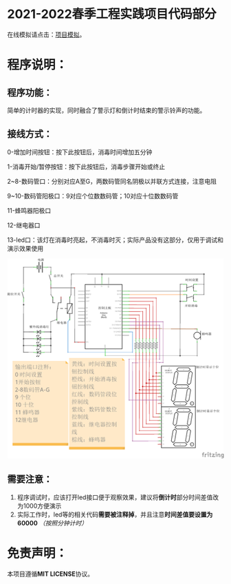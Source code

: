 # 2021-2022春季工程实践项目代码部分

在线模拟请点击：[项目模拟](https://www.tinkercad.com/things/1ofEXL1rRSD?sharecode=d6FXWozihOoVmz8GcI04vhIzTD1VdvqPPDobaGMrmm8)。

# 程序说明：

## 程序功能：

简单的计时器的实现，同时融合了警示灯和倒计时结束的警示铃声的功能。

## 接线方式：
0-增加时间按钮：按下此按钮后，消毒时间增加五分钟

1-消毒开始/暂停按钮：按下此按钮后，消毒步骤开始或终止

2~8-数码管口：分别对应A至G，两数码管同名阴极以并联方式连接，注意电阻

9~10-数码管阳极口：9对应个位数数码管；10对应十位数数码管

11-蜂鸣器阳极口

12-继电器口

13-led口：该灯在消毒时亮起，不消毒时灭；实际产品没有这部分，仅用于调试和演示效果使用

![接线图](media/CircuitDiagram.png)

## 需要注意：
1. 程序调试时，应该打开led接口便于观察效果，建议将**倒计时**部分时间差值改为1000方便演示
2. 实际工作时，led等的相关代码**需要被注释掉**，并且注意**时间差值要设置为60000** *（按照分钟计时）*

# 免责声明：

本项目遵循**MIT LICENSE**协议。
